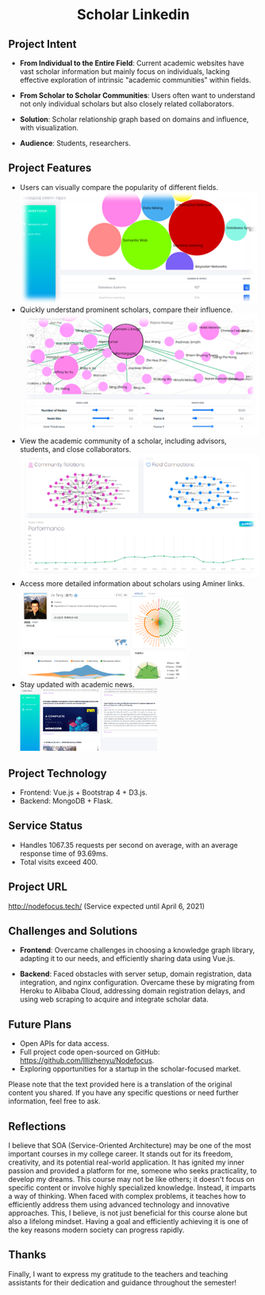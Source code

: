 # <center>Scholar Linkedin</center>

## **Project Intent**

* **From Individual to the Entire Field**: Current academic websites have vast scholar information but mainly focus on individuals, lacking effective exploration of intrinsic "academic communities" within fields.

* **From Scholar to Scholar Communities**: Users often want to understand not only individual scholars but also closely related collaborators.

* **Solution**: Scholar relationship graph based on domains and influence, with visualization.

* **Audience**: Students, researchers.

## **Project Features**

* Users can visually compare the popularity of different fields.
  <img src="./docs/pics/field.png" style="zoom: 90%;" />
* Quickly understand prominent scholars, compare their influence.
  <img src="./docs/pics/field_detail.png" style="zoom: 100%;" />
* View the academic community of a scholar, including advisors, students, and close collaborators.
  <img src="./docs/pics/person_detail.png" style="zoom: 100%;" />
* Access more detailed information about scholars using Aminer links.
  <img src="./docs/pics/aminer.png" style="zoom: 33%;" />
* Stay updated with academic news.
  <img src="./docs/pics/feeds.png" style="zoom: 27%;" />

## **Project Technology**

* Frontend: Vue.js + Bootstrap 4 + D3.js.
* Backend: MongoDB + Flask.

## **Service Status**

* Handles 1067.35 requests per second on average, with an average response time of 93.69ms.
* Total visits exceed 400.

## **Project URL**

http://nodefocus.tech/ (Service expected until April 6, 2021)

## **Challenges and Solutions**

* **Frontend**: Overcame challenges in choosing a knowledge graph library, adapting it to our needs, and efficiently sharing data using Vue.js.

* **Backend**: Faced obstacles with server setup, domain registration, data integration, and nginx configuration. Overcame these by migrating from Heroku to Alibaba Cloud, addressing domain registration delays, and using web scraping to acquire and integrate scholar data.

## **Future Plans**

* Open APIs for data access.
* Full project code open-sourced on GitHub: https://github.com/lllizhenyu/Nodefocus.
* Exploring opportunities for a startup in the scholar-focused market.

Please note that the text provided here is a translation of the original content you shared. If you have any specific questions or need further information, feel free to ask.

## **Reflections**

I believe that SOA (Service-Oriented Architecture) may be one of the most important courses in my college career. It stands out for its freedom, creativity, and its potential real-world application. It has ignited my inner passion and provided a platform for me, someone who seeks practicality, to develop my dreams. This course may not be like others; it doesn't focus on specific content or involve highly specialized knowledge. Instead, it imparts a way of thinking. When faced with complex problems, it teaches how to efficiently address them using advanced technology and innovative approaches. This, I believe, is not just beneficial for this course alone but also a lifelong mindset. Having a goal and efficiently achieving it is one of the key reasons modern society can progress rapidly.
  
## **Thanks**
  
Finally, I want to express my gratitude to the teachers and teaching assistants for their dedication and guidance throughout the semester!
